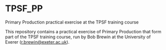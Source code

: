 # TPSF_PP

Primary Production practical exercise at the TPSF training course

This repository contains a practical exercise of Primary Production that form part of the TPSF training course, run by Bob Brewin at the University of Exerer (r.brewin@exeter.ac.uk).
